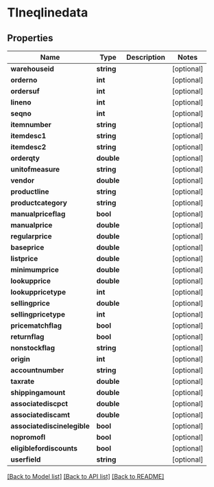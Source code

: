 # TIneqlinedata

## Properties
Name | Type | Description | Notes
------------ | ------------- | ------------- | -------------
**warehouseid** | **string** |  | [optional] 
**orderno** | **int** |  | [optional] 
**ordersuf** | **int** |  | [optional] 
**lineno** | **int** |  | [optional] 
**seqno** | **int** |  | [optional] 
**itemnumber** | **string** |  | [optional] 
**itemdesc1** | **string** |  | [optional] 
**itemdesc2** | **string** |  | [optional] 
**orderqty** | **double** |  | [optional] 
**unitofmeasure** | **string** |  | [optional] 
**vendor** | **double** |  | [optional] 
**productline** | **string** |  | [optional] 
**productcategory** | **string** |  | [optional] 
**manualpriceflag** | **bool** |  | [optional] 
**manualprice** | **double** |  | [optional] 
**regularprice** | **double** |  | [optional] 
**baseprice** | **double** |  | [optional] 
**listprice** | **double** |  | [optional] 
**minimumprice** | **double** |  | [optional] 
**lookupprice** | **double** |  | [optional] 
**lookuppricetype** | **int** |  | [optional] 
**sellingprice** | **double** |  | [optional] 
**sellingpricetype** | **int** |  | [optional] 
**pricematchflag** | **bool** |  | [optional] 
**returnflag** | **bool** |  | [optional] 
**nonstockflag** | **string** |  | [optional] 
**origin** | **int** |  | [optional] 
**accountnumber** | **string** |  | [optional] 
**taxrate** | **double** |  | [optional] 
**shippingamount** | **double** |  | [optional] 
**associatediscpct** | **double** |  | [optional] 
**associatediscamt** | **double** |  | [optional] 
**associatediscinelegible** | **bool** |  | [optional] 
**nopromofl** | **bool** |  | [optional] 
**eligiblefordiscounts** | **bool** |  | [optional] 
**userfield** | **string** |  | [optional] 

[[Back to Model list]](../README.md#documentation-for-models) [[Back to API list]](../README.md#documentation-for-api-endpoints) [[Back to README]](../README.md)


